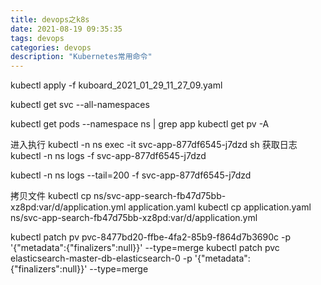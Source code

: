 ```yaml
---
title: devops之k8s
date: 2021-08-19 09:35:35
tags: devops
categories: devops
description: "Kubernetes常用命令"
---
```


kubectl apply -f kuboard_2021_01_29_11_27_09.yaml

kubectl get svc --all-namespaces

kubectl get pods --namespace ns | grep app
kubectl get pv -A

进入执行
kubectl -n ns  exec -it svc-app-877df6545-j7dzd sh
获取日志
kubectl -n ns  logs  -f svc-app-877df6545-j7dzd

kubectl -n ns  logs --tail=200  -f svc-app-877df6545-j7dzd

拷贝文件
kubectl cp ns/svc-app-search-fb47d75bb-xz8pd:var/d/application.yml application.yaml
kubectl cp application.yaml ns/svc-app-search-fb47d75bb-xz8pd:var/d/application.yml

kubectl patch pv pvc-8477bd20-ffbe-4fa2-85b9-f864d7b3690c  -p '{"metadata":{"finalizers":null}}' --type=merge
kubectl patch pvc elasticsearch-master-db-elasticsearch-0 -p '{"metadata":{"finalizers":null}}' --type=merge
